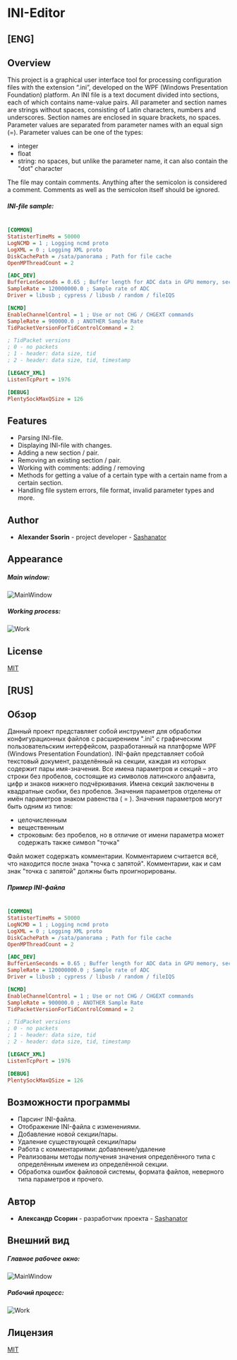 # INI-Editor

## [ENG]
## Overview
This project is a graphical user interface tool for processing configuration files with the extension “.ini”, developed on the WPF (Windows Presentation Foundation) platform.
An INI file is a text document divided into sections, each of which contains name-value pairs.
All parameter and section names are strings without spaces, consisting of Latin characters, numbers and underscores. Section names are enclosed in square brackets, no spaces. Parameter values ​​are separated from parameter names with an equal sign (=).
Parameter values can be one of the types:
- integer
- float
- string: no spaces, but unlike the parameter name, it can also contain the "dot" character

The file may contain comments. Anything after the semicolon is considered a comment. Comments as well as the semicolon itself should be ignored.

##### INI-file sample:
#
```INI
[COMMON]
StatisterTimeMs = 50000
LogNCMD = 1 ; Logging ncmd proto
LogXML = 0 ; Logging XML proto
DiskCachePath = /sata/panorama ; Path for file cache
OpenMPThreadCount = 2

[ADC_DEV]
BufferLenSeconds = 0.65 ; Buffer length for ADC data in GPU memory, seconds
SampleRate = 120000000.0 ; Sample rate of ADC
Driver = libusb ; cypress / libusb / random / fileIQS

[NCMD]
EnableChannelControl = 1 ; Use or not CHG / CHGEXT commands
SampleRate = 900000.0 ; ANOTHER Sample Rate
TidPacketVersionForTidControlCommand = 2

; TidPacket versions
; 0 - no packets
; 1 - header: data size, tid
; 2 - header: data size, tid, timestamp

[LEGACY_XML]
ListenTcpPort = 1976

[DEBUG]
PlentySockMaxQSize = 126
```

## Features

- Parsing INI-file.
- Displaying INI-file with changes.
- Adding a new section / pair.
- Removing an existing section / pair.
- Working with comments: adding / removing
- Methods for getting a value of a certain type with a certain name from a certain section.
- Handling file system errors, file format, invalid parameter types and more.

## Author
- **Alexander Ssorin** - project developer - [Sashanator](github.com/Sashanator)

## Appearance
##### Main window:
![MainWindow](https://i.ibb.co/J33mB3V/2021-04-24-16-16-12.png)
##### Working process:
![Work](https://imagizer.imageshack.com/img923/4853/lf7i9S.gif)

## License
[MIT](https://choosealicense.com/licenses/mit/)

## [RUS]
## Обзор

Данный проект представляет собой инструмент для обработки конфигурационных файлов с расширением ".ini" с графическим пользовательским интерфейсом, разработанный на платформе WPF (Windows Presentation Foundation). 
INI-файл представляет собой текстовый документ, разделённый на секции, каждая из которых содержит пары имя-значения.
Все имена параметров и секций – это строки без пробелов, состоящие из символов латинского алфавита, цифр и знаков нижнего подчёркивания. Имена секций заключены в квадратные скобки, без пробелов. Значения параметров отделены от имён параметров знаком равенства ( = ).
Значения параметров могут быть одним из типов:
- целочисленным
- вещественным
- строковым: без пробелов, но в отличие от имени параметра может содержать также символ "точка"

Файл может содержать комментарии. Комментарием считается всё, что находится после знака "точка с запятой". Комментарии, как и сам знак "точка с запятой" должны быть проигнорированы.

##### Пример INI-файла
#
```INI
[COMMON]
StatisterTimeMs = 50000
LogNCMD = 1 ; Logging ncmd proto
LogXML = 0 ; Logging XML proto
DiskCachePath = /sata/panorama ; Path for file cache
OpenMPThreadCount = 2

[ADC_DEV]
BufferLenSeconds = 0.65 ; Buffer length for ADC data in GPU memory, seconds
SampleRate = 120000000.0 ; Sample rate of ADC
Driver = libusb ; cypress / libusb / random / fileIQS

[NCMD]
EnableChannelControl = 1 ; Use or not CHG / CHGEXT commands
SampleRate = 900000.0 ; ANOTHER Sample Rate
TidPacketVersionForTidControlCommand = 2

; TidPacket versions
; 0 - no packets
; 1 - header: data size, tid
; 2 - header: data size, tid, timestamp

[LEGACY_XML]
ListenTcpPort = 1976

[DEBUG]
PlentySockMaxQSize = 126
```

## Возможности программы

- Парсинг INI-файла.
- Отображение INI-файла с изменениями.
- Добавление новой секции/пары.
- Удаление существующей секции/пары
- Работа с комментариями: добавление/удаление
- Реализованы методы получения значения определённого типа с определённым именем из определённой секции.
- Обработка ошибок файловой системы, формата файлов, неверного типа параметров и прочего.

## Автор
- **Александр Ссорин** - разработчик проекта - [Sashanator](github.com/Sashanator)

## Внешний вид
##### Главное рабочее окно:
![MainWindow](https://i.ibb.co/J33mB3V/2021-04-24-16-16-12.png)
##### Рабочий процесс:
![Work](https://imagizer.imageshack.com/img923/4853/lf7i9S.gif)

## Лицензия
[MIT](https://choosealicense.com/licenses/mit/)

